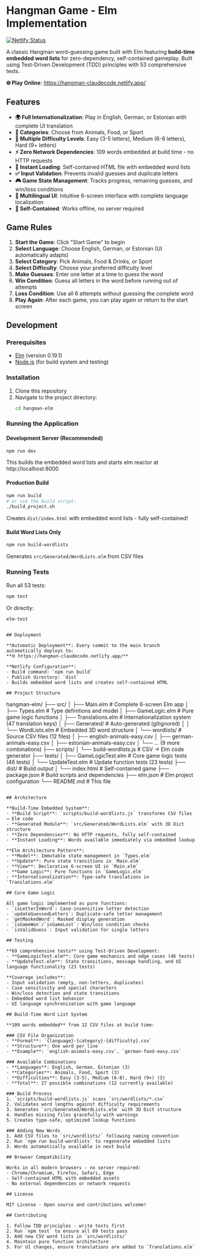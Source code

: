 # Hangman Game - Elm Implementation

[![Netlify Status](https://api.netlify.com/api/v1/badges/c7779d1b-b353-48bd-94ca-337c7c19fc92/deploy-status)](https://app.netlify.com/sites/hangman-claudecode/deploys)

A classic Hangman word-guessing game built with Elm featuring **build-time embedded word lists** for zero-dependency, self-contained gameplay. Built using Test-Driven Development (TDD) principles with 53 comprehensive tests.

**🌐 Play Online**: https://hangman-claudecode.netlify.app/

## Features

- **🌍 Full Internationalization**: Play in English, German, or Estonian with complete UI translation
- **📂 Categories**: Choose from Animals, Food, or Sport
- **🎯 Multiple Difficulty Levels**: Easy (3-5 letters), Medium (6-8 letters), Hard (9+ letters)
- **⚡ Zero Network Dependencies**: 109 words embedded at build time - no HTTP requests
- **🚀 Instant Loading**: Self-contained HTML file with embedded word lists
- **✅ Input Validation**: Prevents invalid guesses and duplicate letters
- **🎮 Game State Management**: Tracks progress, remaining guesses, and win/loss conditions
- **🎨 Multilingual UI**: Intuitive 6-screen interface with complete language localization
- **📱 Self-Contained**: Works offline, no server required

## Game Rules

1. **Start the Game**: Click "Start Game" to begin
2. **Select Language**: Choose English, German, or Estonian (UI automatically adapts)
3. **Select Category**: Pick Animals, Food & Drinks, or Sport
4. **Select Difficulty**: Choose your preferred difficulty level
5. **Make Guesses**: Enter one letter at a time to guess the word
6. **Win Condition**: Guess all letters in the word before running out of attempts
7. **Loss Condition**: Use all 6 attempts without guessing the complete word
8. **Play Again**: After each game, you can play again or return to the start screen

## Development

### Prerequisites

- [Elm](https://guide.elm-lang.org/install/elm.html) (version 0.19.1)
- [Node.js](https://nodejs.org/) (for build system and testing)

### Installation

1. Clone this repository
2. Navigate to the project directory:
   ```bash
   cd hangman-elm
   ```

### Running the Application

#### Development Server (Recommended)
```bash
npm run dev
```
This builds the embedded word lists and starts elm reactor at http://localhost:8000

#### Production Build
```bash
npm run build
# or use the build script:
./build_project.sh
```
Creates `dist/index.html` with embedded word lists - fully self-contained!

#### Build Word Lists Only
```bash
npm run build-wordlists
```
Generates `src/Generated/WordLists.elm` from CSV files

### Running Tests

Run all 53 tests:
```bash
npm test
```
Or directly:
```bash
elm-test
```
```

## Deployment

**Automatic Deployment**: Every commit to the main branch automatically deploys to:
**🌐 https://hangman-claudecode.netlify.app/**

**Netlify Configuration**:
- Build command: `npm run build`
- Publish directory: `dist`
- Builds embedded word lists and creates self-contained HTML

## Project Structure

```
hangman-elm/
├── src/
│   ├── Main.elm              # Complete 6-screen Elm app
│   ├── Types.elm             # Type definitions and model
│   ├── GameLogic.elm         # Pure game logic functions
│   ├── Translations.elm      # Internationalization system (47 translation keys)
│   ├── Generated/            # Auto-generated (gitignored)
│   │   └── WordLists.elm     # Embedded 3D word structure
│   └── wordlists/            # Source CSV files (12 files)
│       ├── english-animals-easy.csv
│       ├── german-animals-easy.csv
│       ├── estonian-animals-easy.csv
│       └── ... (9 more combinations)
├── scripts/
│   └── build-wordlists.js    # CSV → Elm code generator
├── tests/
│   ├── GameLogicTest.elm     # Core game logic tests (46 tests)
│   └── UpdateTest.elm        # Update function tests (23 tests)
├── dist/                     # Build output
│   └── index.html           # Self-contained game
├── package.json              # Build scripts and dependencies
├── elm.json                  # Elm project configuration
└── README.md                 # This file
```

## Architecture

**Build-Time Embedded System**:
- **Build Script**: `scripts/build-wordlists.js` transforms CSV files → Elm code
- **Generated Module**: `src/Generated/WordLists.elm` with 3D Dict structure
- **Zero Dependencies**: No HTTP requests, fully self-contained
- **Instant Loading**: Words available immediately via embedded lookup

**Elm Architecture Pattern**:
- **Model**: Immutable state management in `Types.elm`
- **Update**: Pure state transitions in `Main.elm`
- **View**: Declarative 6-screen UI in `Main.elm`
- **Game Logic**: Pure functions in `GameLogic.elm`
- **Internationalization**: Type-safe translations in `Translations.elm`

## Core Game Logic

All game logic implemented as pure functions:
- `isLetterInWord`: Case-insensitive letter detection
- `updateGuessedLetters`: Duplicate-safe letter management
- `getMaskedWord`: Masked display generation
- `isGameWon`/`isGameLost`: Win/loss condition checks
- `isValidGuess`: Input validation for single letters

## Testing

**69 comprehensive tests** using Test-Driven Development:
- **GameLogicTest.elm**: Core game mechanics and edge cases (46 tests)
- **UpdateTest.elm**: State transitions, message handling, and UI language functionality (23 tests)

**Coverage includes**:
- Input validation (empty, non-letters, duplicates)
- Case sensitivity and special characters
- Win/loss detection and state transitions
- Embedded word list behavior
- UI language synchronization with game language

## Build-Time Word List System

**109 words embedded** from 12 CSV files at build time:

### CSV File Organization
- **Format**: `{language}-{category}-{difficulty}.csv`
- **Structure**: One word per line
- **Example**: `english-animals-easy.csv`, `german-food-easy.csv`

### Available Combinations
- **Languages**: English, German, Estonian (3)
- **Categories**: Animals, Food, Sport (3)  
- **Difficulties**: Easy (3-5), Medium (6-8), Hard (9+) (3)
- **Total**: 27 possible combinations (12 currently available)

### Build Process
1. `scripts/build-wordlists.js` scans `src/wordlists/*.csv`
2. Validates word lengths against difficulty requirements
3. Generates `src/Generated/WordLists.elm` with 3D Dict structure
4. Handles missing files gracefully with warnings
5. Creates type-safe, optimized lookup functions

### Adding New Words
1. Add CSV files to `src/wordlists/` following naming convention
2. Run `npm run build-wordlists` to regenerate embedded lists
3. Words automatically available in next build

## Browser Compatibility

Works in all modern browsers - no server required:
- Chrome/Chromium, Firefox, Safari, Edge
- Self-contained HTML with embedded assets
- No external dependencies or network requests

## License

MIT License - Open source and contributions welcome!

## Contributing

1. Follow TDD principles - write tests first
2. Run `npm test` to ensure all 69 tests pass
3. Add new CSV word lists in `src/wordlists/`
4. Maintain pure function architecture
5. For UI changes, ensure translations are added to `Translations.elm`